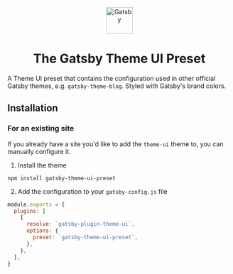 <p align="center">
  <a href="https://www.gatsbyjs.com">
    <img alt="Gatsby" src="https://www.gatsbyjs.com/Gatsby-Monogram.svg" width="60" />
  </a>
</p>
<h1 align="center">
  The Gatsby Theme UI Preset 
</h1>

A Theme UI preset that contains the configuration used in other official Gatsby themes, e.g. `gatsby-theme-blog`. Styled with Gatsby's brand colors.

## Installation

### For an existing site

If you already have a site you'd like to add the `theme-ui` theme to, you can manually configure it.

1. Install the theme

```shell
npm install gatsby-theme-ui-preset
```

2. Add the configuration to your `gatsby-config.js` file

```js
module.exports = {
  plugins: [
    {
      resolve: `gatsby-plugin-theme-ui`,
      options: {
        preset: `gatsby-theme-ui-preset`,
      },
    },
  ],
}
```
